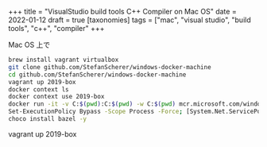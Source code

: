 +++
title = "VisualStudio build tools C++ Compiler on Mac OS"
date = 2022-01-12
draft = true
[taxonomies]
tags = ["mac", "visual studio", "build tools", "c++", "compiler"
+++

Mac OS 上で

```sh
brew install vagrant virtualbox
git clone github.com/StefanScherer/windows-docker-machine
cd github.com/StefanScherer/windows-docker-machine
vagrant up 2019-box
docker context ls
docker context use 2019-box
docker run -it -v C:$(pwd):C:$(pwd) -w C:$(pwd) mcr.microsoft.com/windows/servercore:ltsc2019 powershell
Set-ExecutionPolicy Bypass -Scope Process -Force; [System.Net.ServicePointManager]::SecurityProtocol = [System.Net.ServicePointManager]::SecurityProtocol -bor 3072; iex ((New-Object System.Net.WebClient).DownloadString('https://community.chocolatey.org/install.ps1')) # https://chocolatey.org/install
choco install bazel -y
```

vagrant up 2019-box
